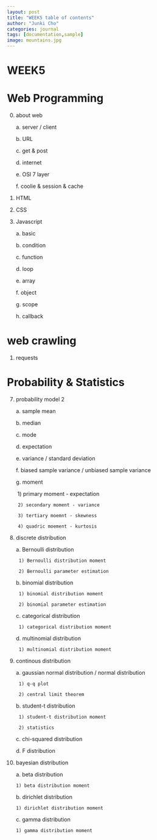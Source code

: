 ```yaml
---
layout: post
title: "WEEK5 table of contents"
author: "Junki Cho"
categories: journal
tags: [documentation,sample]
image: mountains.jpg
---
```


# WEEK5

# Web Programming

0. about web

    a. server / client

    b. URL

    c. get & post

    d. internet

    e. OSI 7 layer

    f. coolie & session & cache

1. HTML

2. CSS

3. Javascript

    a. basic

    b. condition

    c. function

    d. loop

    e. array

    f. object

    g. scope

    h. callback

# web crawling

1. requests

# Probability & Statistics

7. probability model 2

    a. sample mean

    b. median

    c. mode

    d. expectation

    e. variance / standard deviation

    f. biased sample variance / unbiased sample variance

    g. moment

        1) primary moment - expectation

        2) secondary moment - variance

        3) tertiary moemnt - skewness

        4) quadric moement - kurtosis

8. discrete distribution

    a. Bernoulli distribution

        1) Bernoulli distribution moment

        2) Bernoulli parameter estimation

    b. binomial distribution

        1) binomial distribution moment

        2) binomial parameter estimation

    c. categorical distribution

        1) categorical distribution moment

    d. multinomial distribution

        1) multinomial distribution moment

9. continous distribution

    a. gaussian normal distribution / normal distribution

        1) q-q plot

        2) central limit theorem

    b. student-t distribution

        1) student-t distribution moment

        2) statistics

    c. chi-squared distribution

    d. F distribution

10. bayesian distribution

    a. beta distribution

        1) beta distribution moment

    b. dirichlet distribution

        1) dirichlet distribution moment

    c. gamma distribution

        1) gamma distribution moment
